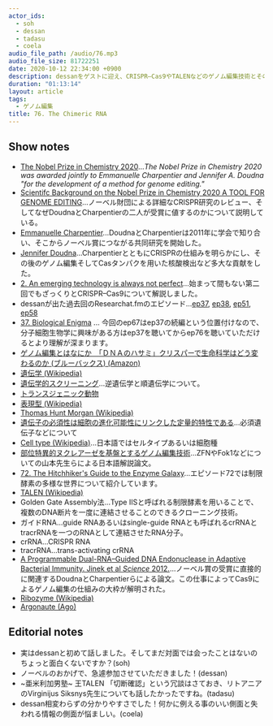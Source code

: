 ```yaml
---
actor_ids:
  - soh
  - dessan
  - tadasu
  - coela
audio_file_path: /audio/76.mp3
audio_file_size: 81722251
date: 2020-10-12 22:34:00 +0900
description: dessanをゲストに迎え、CRISPR–Cas9やTALENなどのゲノム編集技術とその背後にある遺伝学について話しました。
duration: "01:13:14"
layout: article
tags:
  - ゲノム編集
title: 76. The Chimeric RNA
---
```


## Show notes
- [The Nobel Prize in Chemistry 2020](https://www.nobelprize.org/prizes/chemistry/2020/summary/)..._The Nobel Prize in Chemistry 2020 was awarded jointly to Emmanuelle Charpentier and Jennifer A. Doudna "for the development of a method for genome editing."_
- [Scientifc Background on the Nobel Prize in Chemistry 2020 A TOOL FOR GENOME EDITING](https://www.nobelprize.org/uploads/2020/10/advanced-chemistryprize2020.pdf)...ノーベル財団による詳細なCRISPR研究のレビュー、そしてなぜDoudnaとCharpentierの二人が受賞に値するのかについて説明している。
- [Emmanuelle Charpentier](https://en.wikipedia.org/wiki/Emmanuelle_Charpentier)...DoudnaとCharpentierは2011年に学会で知り合い、そこからノーベル賞につながる共同研究を開始した。
- [Jennifer Doudna](https://en.wikipedia.org/wiki/Jennifer_Doudna)...CharpentierとともにCRISPRの仕組みを明らかにし、その後のゲノム編集そしてCasタンパクを用いた核酸検出など多大な貢献をした。
- [2. An emerging technology is always not perfect](https://researchat.fm/episode/2)...始まって間もない第二回でもざっくりとCRISPR–Cas9について解説しました。
- dessanが出た過去回のResearchat.fmのエピソード...[ep37](https://researchat.fm/episode/37), [ep38](https://researchat.fm/episode/38), [ep51](https://researchat.fm/episode/51), [ep58](https://researchat.fm/episode/58)
- [37. Biological Enigma](https://researchat.fm/episode/37) ... 今回のep67はep37の続編という位置付けなので、分子細胞生物学に興味がある方はep37を聴いてからep76を聴いていただけるとより理解が深まります。
- [ゲノム編集とはなにか　「ＤＮＡのハサミ」クリスパーで生命科学はどう変わるのか (ブルーバックス)  (Amazon)](https://www.amazon.co.jp/dp/B08FMCZB75/ref=dp-kindle-redirect?_encoding=UTF8&btkr=1?tag=researchatf04-22/)
- [遺伝学 (Wikipedia)](https://ja.wikipedia.org/wiki/%E9%81%BA%E4%BC%9D%E5%AD%A6#:~:text=%E9%81%BA%E4%BC%9D%E5%AD%A6%EF%BC%88%E3%81%84%E3%81%A7%E3%82%93%E3%81%8C%E3%81%8F,%E3%82%82%E3%81%AE%E3%81%A8%E3%81%AA%E3%81%A3%E3%81%A6%E3%81%84%E3%82%8B%E3%80%82)
- [遺伝学的スクリーニング](https://ja.wikipedia.org/wiki/%E9%81%BA%E4%BC%9D%E5%AD%A6%E7%9A%84%E3%82%B9%E3%82%AF%E3%83%AA%E3%83%BC%E3%83%8B%E3%83%B3%E3%82%B0)...逆遺伝学と順遺伝学について。
- [トランスジェニック動物](https://bsd.neuroinf.jp/wiki/%E3%83%88%E3%83%A9%E3%83%B3%E3%82%B9%E3%82%B8%E3%82%A7%E3%83%8B%E3%83%83%E3%82%AF%E5%8B%95%E7%89%A9)
- [表現型 (Wikipedia)](https://ja.wikipedia.org/wiki/%E8%A1%A8%E7%8F%BE%E5%9E%8B)
- [Thomas Hunt Morgan (Wikipedia)](https://en.wikipedia.org/wiki/Thomas_Hunt_Morgan)
- [遺伝子の必須性は細胞の進化可能性にリンクした定量的特性である](https://tenure5.vbl.okayama-u.ac.jp/HM_blog/?p=3153)...必須遺伝子などについて
- [Cell type (Wikipedia)](https://en.wikipedia.org/wiki/Cell_type)...日本語ではセルタイプあるいは細胞種
- [部位特異的ヌクレアーゼを基盤とするゲノム編集技術](http://jsv.umin.jp/journal/v64-1pdf/virus64-1_075-082.pdf)...ZFNやFok1などについての山本先生らによる日本語解説論文。
- [72. The Hitchhiker's Guide to the Enzyme Galaxy](https://researchat.fm/episode/72)...エピソード72では制限酵素の多様な世界について紹介しています。
- [TALEN (Wikipedia)](https://ja.wikipedia.org/wiki/%E3%82%B2%E3%83%8E%E3%83%A0%E7%B7%A8%E9%9B%86#TALEN)
- Golden Gate Assembly法...Type IISと呼ばれる制限酵素を用いることで、複数のDNA断片を一度に連結させることのできるクローニング技術。
- ガイドRNA...guide RNAあるいはsingle-guide RNAとも呼ばれるcrRNAとtracrRNAを一つのRNAとして連結させたRNA分子。
- crRNA...CRISPR RNA
- tracrRNA...trans-activating crRNA
- [A Programmable Dual-RNA–Guided DNA Endonuclease in Adaptive Bacterial Immunity. Jinek et al _Science_ 2012.](https://science.sciencemag.org/content/337/6096/816.long)...ノーベル賞の受賞に直接的に関連するDoudnaとCharpentierらによる論文。この仕事によってCas9によるゲノム編集の仕組みの大枠が解明された。
- [Ribozyme (Wikipedia)](https://en.wikipedia.org/wiki/Ribozyme)
- [Argonaute (Ago)](https://en.wikipedia.org/wiki/Argonaute)

## Editorial notes
- 実はdessanと初めて話しました。そしてまだ対面では会ったことはないのちょっと面白くないですか？(soh)
- ノーベルのおかげで、急遽参加させていただきました！(dessan)
- \~亜米利加男塾\~ 王TALEN 「切断確認」という冗談はさておき、リトアニアのVirginijus Siksnys先生についても話したかったですね。(tadasu)
- dessan相変わらずの分かりやすさでした！何かに例える事のいい側面と失われる情報の側面が悩ましい。(coela)
